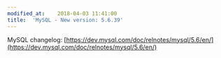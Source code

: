```yaml
---
modified_at:	2018-04-03 11:41:00
title:	'MySQL - New version: 5.6.39'
---
```


MySQL changelog: [https://dev.mysql.com/doc/relnotes/mysql/5.6/en/](https://dev.mysql.com/doc/relnotes/mysql/5.6/en/)
